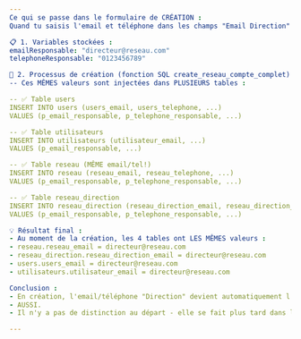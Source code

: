 ```yaml
---
Ce qui se passe dans le formulaire de CRÉATION :
Quand tu saisis l'email et téléphone dans les champs "Email Direction" et "Téléphone Direction" (lignes 194-226), voici EXACTEMENT ce qui se passe :

📋 1. Variables stockées :
emailResponsable: "directeur@reseau.com"
telephoneResponsable: "0123456789"

🔄 2. Processus de création (fonction SQL create_reseau_compte_complet) :
-- Ces MÊMES valeurs sont injectées dans PLUSIEURS tables :

-- ✅ Table users
INSERT INTO users (users_email, users_telephone, ...)
VALUES (p_email_responsable, p_telephone_responsable, ...)

-- ✅ Table utilisateurs  
INSERT INTO utilisateurs (utilisateur_email, ...)
VALUES (p_email_responsable, ...)

-- ✅ Table reseau (MÊME email/tel!)
INSERT INTO reseau (reseau_email, reseau_telephone, ...)
VALUES (p_email_responsable, p_telephone_responsable, ...)

-- ✅ Table reseau_direction
INSERT INTO reseau_direction (reseau_direction_email, reseau_direction_telephone, ...)
VALUES (p_email_responsable, p_telephone_responsable, ...)

💡 Résultat final :
- Au moment de la création, les 4 tables ont LES MÊMES valeurs :
- reseau.reseau_email = directeur@reseau.com
- reseau_direction.reseau_direction_email = directeur@reseau.com
- users.users_email = directeur@reseau.com
- utilisateurs.utilisateur_email = directeur@reseau.com

Conclusion : 
- En création, l'email/téléphone "Direction" devient automatiquement l'email/téléphone du réseau
- AUSSI.
- Il n'y a pas de distinction au départ - elle se fait plus tard dans la gestion.

---
```

